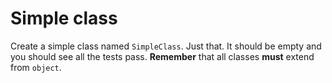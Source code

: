 # Simple class

Create a simple class named `SimpleClass`. Just that. It should be empty and you should see all the tests pass. **Remember** that all classes **must** extend from `object`.
